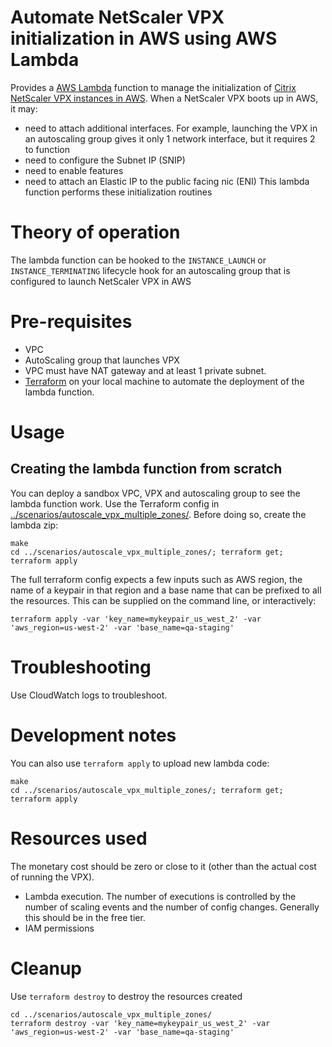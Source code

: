 # Automate NetScaler VPX initialization in AWS using AWS Lambda
Provides a [AWS Lambda](https://aws.amazon.com/lambda) function to manage the initialization of [Citrix NetScaler VPX instances in AWS](https://aws.amazon.com/marketplace/seller-profile?id=fb9c6078-b60f-47f6-8622-49d5e1d5aca7). When a NetScaler VPX boots up in AWS, it may:
* need to attach additional interfaces. For example, launching the VPX in an autoscaling group gives it only 1 network interface, but it requires 2 to function
* need to configure the Subnet IP (SNIP)
* need to enable features 
* need to attach an Elastic IP to the public facing nic (ENI)
This lambda function performs these initialization routines


# Theory of operation
The lambda function can be hooked to the `INSTANCE_LAUNCH` or `INSTANCE_TERMINATING` lifecycle hook for an autoscaling group that is configured to launch NetScaler VPX in AWS


# Pre-requisites

* VPC
* AutoScaling group that launches VPX
* VPC must have NAT gateway and at least 1 private subnet. 
* [Terraform](https://terraform.io) on your local machine to automate the deployment of the lambda function.


# Usage

## Creating the lambda function from scratch
You can deploy a sandbox VPC, VPX and autoscaling group to see the lambda function work. 
Use the Terraform config in [../scenarios/autoscale_vpx_multiple_zones/](../scenarios/autoscale_vpx_multiple_zones/). Before doing so, create the lambda zip:

```
make  
cd ../scenarios/autoscale_vpx_multiple_zones/; terraform get; terraform apply
```

The full terraform config expects a few  inputs such as AWS region, the name of a keypair in that region and a base name that can be prefixed to all the resources.  This can be supplied on the command line, or interactively:

```
terraform apply -var 'key_name=mykeypair_us_west_2' -var 'aws_region=us-west-2' -var 'base_name=qa-staging'

```

# Troubleshooting
Use CloudWatch logs to troubleshoot.

# Development notes

You can also use `terraform apply` to upload new lambda code:

```
make 
cd ../scenarios/autoscale_vpx_multiple_zones/; terraform get; terraform apply
```

# Resources used
The monetary cost should be zero or close to it (other than the actual cost of running the VPX).

* Lambda execution. The number of executions is controlled by the number of scaling events and the number of config changes. Generally this should be in the free tier.
* IAM permissions

# Cleanup
Use `terraform destroy` to destroy the resources created 

```
cd ../scenarios/autoscale_vpx_multiple_zones/
terraform destroy -var 'key_name=mykeypair_us_west_2' -var 'aws_region=us-west-2' -var 'base_name=qa-staging'
```
